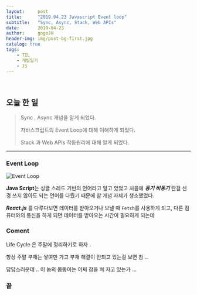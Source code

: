 ```yaml
---
layout:     post
title:      "2019.04.23 Javascript Event loop"
subtitle:   "Sync, Async, Stack, Web APIs"
date:       2019-04-23
author:     gogoJH
header-img: img/post-bg-first.jpg
catalog: true
tags:
    - TIL
    - 개발일기
    - JS
---
```


<br>


## 오늘 한 일


> Sync , Async 개념을 알게 되었다.
> 
> 자바스크립트의 Event Loop에 대해 이해하게 되었다.
> 
> Stack 과 Web APIs 작동원리에 대해 알게 되었다.

---

### Event Loop

![Event Loop](https://cdn-images-1.medium.com/max/800/1*m5M4NV495oH4ADvpnItnVQ.png)

**Java Script**는 싱글 스레드 기반의 언어라고 알고 있었고 처음에 ***동기 비동기*** 란걸 
신경 쓰지 않아도 되는 언어를 다뤘기 때문에 참 개념 자체가 생소했었다.


***React.js*** 를 다루다보면 데이터를 받아오거나 보낼 때 `Fetch`를 사용하게 되고,
다른 컴퓨터와의 통신을 하게 되면 데이터를 받아오는 시간이 필요하게 되는데 
 

### Coment

Life Cycle 은 주말에 정리하기로 하자 .


항상 주말 부채는 쌓여만 가고 부채 해결이 안되고 있는걸 보면 참 ..


답답스러운데 .. 이 놈의 몸뚱이는 어찌 잠을 쳐 자고 있는가 ... 



### 끝
<!--stackedit_data:
eyJwcm9wZXJ0aWVzIjoibGF5b3V0OiAgICAgcG9zdFxudGl0bG
U6ICAgICAgXCIyMDE5LjA0LjIzIEphdmFzY3JpcHQgRXZlbnQg
bG9vcFwiXG5zdWJ0aXRsZTogICBcIlN5bmMsIEFzeW5jLCBTdG
FjaywgV2ViIEFQSXNcIlxuZGF0ZTogICAgICAgMjAxOS0wNC0x
NVxuYXV0aG9yOiAgICAgZ29nb0pIXG5oZWFkZXItaW1nOiAvaW
1nL3Bvc3QtYmctZmlyc3QuanBnXG5jYXRhbG9nOiB0cnVlXG50
YWdzOlxuICAgIC0gVElMXG4gICAgLSDqsJzrsJzsnbzquLBcbi
AgICAtIEpTXG4iLCJoaXN0b3J5IjpbMTI1MjE0NjI1MCwtNzQ5
MTE3NjMwLDE1ODE0NDQ3NTQsNTg5NTkxMTc2LDE0MTY3OTYwMz
IsLTE1MTA3NjQwMzYsLTEyMzQ2NTExOTBdfQ==
-->